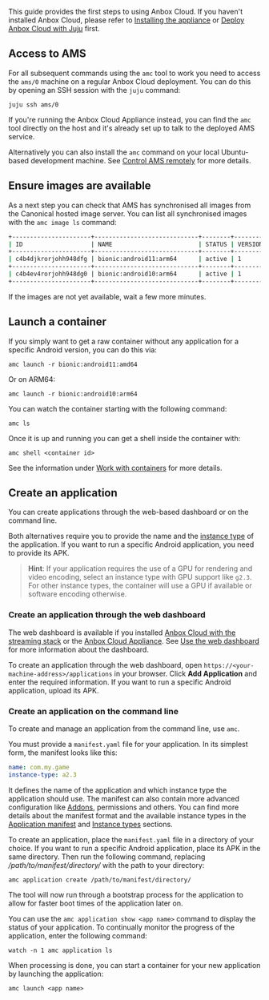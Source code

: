This guide provides the first steps to using Anbox Cloud. If you haven't installed Anbox Cloud, please refer to [Installing the appliance](https://discourse.ubuntu.com/t/install-appliance/22681) or [Deploy Anbox Cloud with Juju](https://discourse.ubuntu.com/t/install-with-juju/17744) first.

## Access to AMS

For all subsequent commands using the `amc` tool to work you need to access the `ams/0` machine on a regular Anbox Cloud deployment. You can do this by opening an SSH session with the `juju` command:

    juju ssh ams/0

If you're running the Anbox Cloud Appliance instead, you can find the `amc` tool directly on the host and it's already set up to talk to the deployed AMS service.

Alternatively you can also install the `amc` command on your local Ubuntu-based development machine. See [Control AMS remotely](https://discourse.ubuntu.com/t/managing-ams-access/17774) for more details.

## Ensure images are available

As a next step you can check that AMS has synchronised all images from the Canonical hosted image server. You can list all synchronised images with the `amc image ls` command:

```bash
+----------------------+-----------------------------+--------+----------+--------------+---------+
| ID                   | NAME                        | STATUS | VERSIONS | ARCHITECTURE | DEFAULT |
+----------------------+-----------------------------+--------+----------+--------------+---------+
| c4b4djkrorjohh948dfg | bionic:android11:arm64      | active | 1        | aarch64      | true    |
+----------------------+-----------------------------+--------+----------+--------------+---------+
| c4b4ev4rorjohh948dg0 | bionic:android10:arm64      | active | 1        | aarch64      | false   |
+----------------------+-----------------------------+--------+----------+--------------+---------+
```

If the images are not yet available, wait a few more minutes.

## Launch a container
If you simply want to get a raw container without any application for a specific Android version, you can do this via:

    amc launch -r bionic:android11:amd64

Or on ARM64:

    amc launch -r bionic:android10:arm64

You can watch the container starting with the following command:

    amc ls

Once it is up and running you can get a shell inside the container with:

    amc shell <container id>

See the information under [Work with containers](https://discourse.ubuntu.com/t/work-with-containers/24335) for more details.

## Create an application

You can create applications through the web-based dashboard or on the command line.

Both alternatives require you to provide the name and the [instance type](https://discourse.ubuntu.com/t/instances-types-reference/17764) of the application. If you want to run a specific Android application, you need to provide its APK.

> **Hint**: If your application requires the use of a GPU for rendering and video encoding, select an instance type with GPU support like `g2.3`. For other instance types, the container will use a GPU if available or software encoding otherwise.

### Create an application through the web dashboard

The web dashboard is available if you installed [Anbox Cloud with the streaming stack](https://discourse.ubuntu.com/t/install-with-juju/17744) or the [Anbox Cloud Appliance](https://discourse.ubuntu.com/t/install-appliance/22681). See [Use the web dashboard](https://discourse.ubuntu.com/t/web-dashboard/20871) for more information about the dashboard.

To create an application through the web dashboard, open `https://<your-machine-address>/applications` in your browser. Click **Add Application** and enter the required information. If you want to run a specific Android application, upload its APK.

### Create an application on the command line

To create and manage an application from the command line, use `amc`.

You must provide a `manifest.yaml` file for your application. In its simplest form, the manifest looks like this:

```yaml
name: com.my.game
instance-type: a2.3
```

It defines the name of the application and which instance type the application should use. The manifest can also contain more advanced configuration like [Addons](https://discourse.ubuntu.com/t/managing-addons/17759), permissions and others. You can find more details about the manifest format and the available instance types in the [Application manifest](https://discourse.ubuntu.com/t/application-manifest/24197) and [Instance types](https://discourse.ubuntu.com/t/instances-types-reference/17764) sections.

To create an application, place the `manifest.yaml` file in a directory of your choice. If you want to run a specific Android application, place its APK in the same directory. Then run the following command, replacing */path/to/manifest/directory/* with the path to your directory:

    amc application create /path/to/manifest/directory/

The tool will now run through a bootstrap process for the application to allow for faster boot times of the application later on.

You can use the `amc application show <app name>` command to display the status of your application. To continually monitor the progress of the application, enter the following command:

    watch -n 1 amc application ls

When processing is done, you can start a container for your new application by launching the application:

    amc launch <app name>
